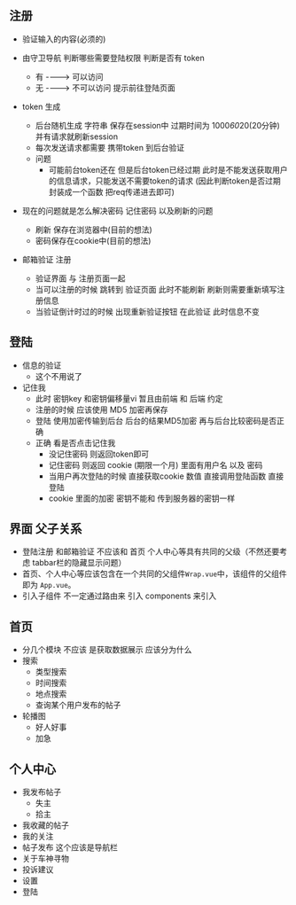 ## 注册
- 验证输入的内容(必须的)
- 由守卫导航 判断哪些需要登陆权限 判断是否有 token
    + 有 ----> 可以访问
    + 无 ----> 不可以访问 提示前往登陆页面

- token 生成
    + 后台随机生成 字符串 保存在session中 过期时间为 1000*60*20(20分钟) 并有请求就刷新session
    + 每次发送请求都需要 携带token 到后台验证
    + 问题
        * 可能前台token还在 但是后台token已经过期 此时是不能发送获取用户的信息请求，只能发送不需要token的请求 (因此判断token是否过期 封装成一个函数 把req传递进去即可)
        
- 现在的问题就是怎么解决密码 记住密码 以及刷新的问题
    + 刷新 保存在浏览器中(目前的想法)
    + 密码保存在cookie中(目前的想法)

- 邮箱验证 注册
    + 验证界面 与 注册页面一起
    + 当可以注册的时候 跳转到 验证页面 此时不能刷新 刷新则需要重新填写注册信息
    + 当验证倒计时过的时候 出现重新验证按钮 在此验证 此时信息不变

## 登陆 
- 信息的验证
    + 这个不用说了
- 记住我
    + 此时 密钥key 和密钥偏移量vi 暂且由前端 和 后端 约定
    + 注册的时候 应该使用 MD5 加密再保存
    + 登陆 使用加密传输到后台 后台的结果MD5加密 再与后台比较密码是否正确
    + 正确 看是否点击记住我
        * 没记住密码 则返回token即可
        * 记住密码 则返回 cookie (期限一个月) 里面有用户名 以及 密码
        * 当用户再次登陆的时候 直接获取cookie 数值 直接调用登陆函数 直接登陆
        + cookie 里面的加密 密钥不能和 传到服务器的密钥一样

## 界面 父子关系
- 登陆注册 和邮箱验证 不应该和 首页 个人中心等具有共同的父级（不然还要考虑 tabbar栏的隐藏显示问题）
- 首页、个人中心等应该包含在一个共同的父组件`Wrap.vue`中，该组件的父组件即为 `App.vue`。
- 引入子组件 不一定通过路由来 引入 components 来引入

## 首页
- 分几个模块 不应该 是获取数据展示 应该分为什么
- 搜索
    + 类型搜索
    + 时间搜索
    + 地点搜索
    + 查询某个用户发布的帖子
- 轮播图
    + 好人好事
    + 加急


## 个人中心
- 我发布帖子
    + 失主
    + 拾主
- 我收藏的帖子
- 我的关注
- 帖子发布 这个应该是导航栏
- 关于车神寻物
- 投诉建议
- 设置
- 登陆

